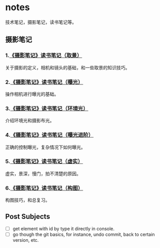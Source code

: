 # notes

技术笔记，摄影笔记，读书笔记等。

## 摄影笔记

### 1.[《摄影笔记》读书笔记（取景）](https://github.com/zfanli/notes/blob/master/photography/1.Basics.md)

关于摄影的定义，相机和镜头的基础，和一些取景的知识技巧。

### 2.[《摄影笔记》读书笔记（曝光）](https://github.com/zfanli/notes/blob/master/photography/2.ExposureBasics.md)

操作相机进行曝光的基础。

### 3.[《摄影笔记》读书笔记（环境光）](https://github.com/zfanli/notes/blob/master/photography/3.AmbientLight.md)

介绍环境光和摄影布光。

### 4.[《摄影笔记》读书笔记（曝光进阶）](https://github.com/zfanli/notes/blob/master/photography/4.ExposureAdvanced.md)

正确的控制曝光，复杂情况下如何曝光。

### 5.[《摄影笔记》读书笔记（虚实）](https://github.com/zfanli/notes/blob/master/photography/5.DepthOfField.md)

虚实，景深，慢门，拍不清楚的原因。

### 6.[《摄影笔记》读书笔记（构图）](https://github.com/zfanli/notes/blob/master/photography/6.Composition.md)

构图技巧，和总复习。

## Post Subjects

- [ ] get element with id by type it directly in console.
- [ ] go though the git basics, for instance, undo commit, back to certain version, etc.
